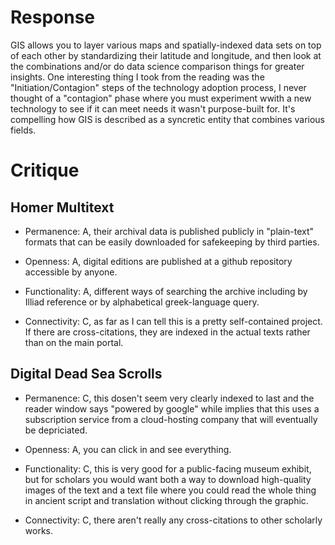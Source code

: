 # Response

GIS allows you to layer various maps and spatially-indexed data sets on top of each other by standardizing their latitude and longitude, and then look at the combinations and/or do data science comparison things for greater insights.  One interesting thing I took from the reading was the "Initiation/Contagion" steps of the technology adoption process, I never thought of a "contagion" phase where you must experiment wwith a new technology to see if it can meet needs it wasn't purpose-built for.  It's compelling how GIS is described as a syncretic entity that combines various fields.

# Critique

## Homer Multitext

- Permanence: A, their archival data is published publicly in "plain-text" formats that can be easily downloaded for safekeeping by third parties.

- Openness: A, digital editions are published at a github repository accessible by anyone.

- Functionality: A, different ways of searching the archive including by Illiad reference or by alphabetical greek-language query.

- Connectivity: C, as far as I can tell this is a pretty self-contained project.  If there are cross-citations, they are indexed in the actual texts rather than on the main portal.

## Digital Dead Sea Scrolls

- Permanence: C, this dosen't seem very clearly indexed to last and the reader window says "powered by google" while implies that this uses a subscription service from a cloud-hosting company that will eventually be depriciated.

- Openness: A, you can click in and see everything.

- Functionality: C, this is very good for a public-facing museum exhibit, but for scholars you would want both a way to download high-quality images of the text and a text file where you could read the whole thing in ancient script and translation without clicking through the graphic.

- Connectivity: C, there aren't really any cross-citations to other scholarly works.
